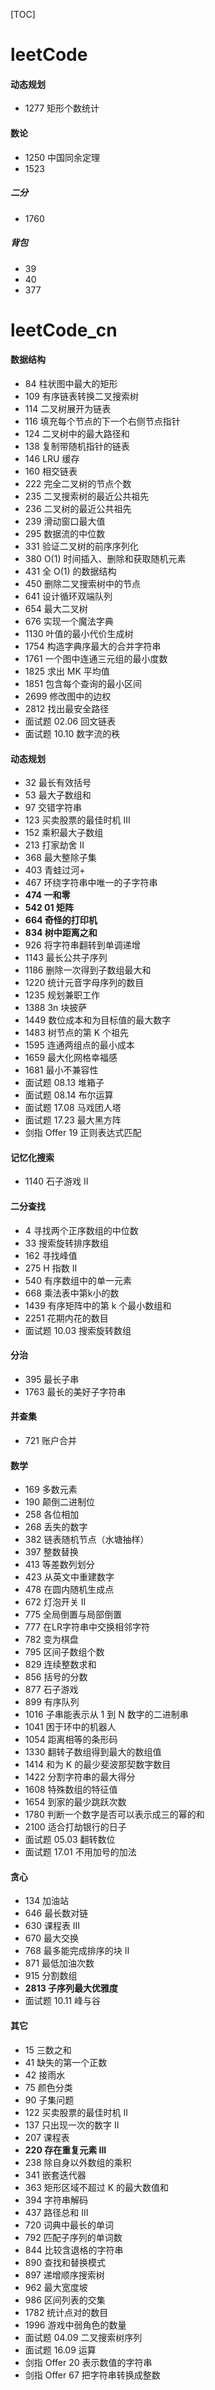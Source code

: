 [TOC]

# leetCode

#### 动态规划

+ 1277 矩形个数统计

#### 数论

+ 1250 中国同余定理
+ 1523

##### 二分

+ 1760

##### 背包

+ 39
+ 40
+ 377

# leetCode_cn

#### 数据结构

+ 84 柱状图中最大的矩形
+ 109 有序链表转换二叉搜索树
+ 114 二叉树展开为链表
+ 116 填充每个节点的下一个右侧节点指针
+ 124 二叉树中的最大路径和
+ 138 复制带随机指针的链表
+ 146 LRU 缓存
+ 160 相交链表
+ 222 完全二叉树的节点个数
+ 235 二叉搜索树的最近公共祖先
+ 236 二叉树的最近公共祖先
+ 239 滑动窗口最大值
+ 295 数据流的中位数
+ 331 验证二叉树的前序序列化
+ 380 O(1) 时间插入、删除和获取随机元素
+ 431 全 O(1) 的数据结构
+ 450 删除二叉搜索树中的节点
+ 641 设计循环双端队列
+ 654 最大二叉树
+ 676 实现一个魔法字典
+ 1130 叶值的最小代价生成树
+ 1754 构造字典序最大的合并字符串
+ 1761 一个图中连通三元组的最小度数
+ 1825 求出 MK 平均值
+ 1851 包含每个查询的最小区间
+ 2699 修改图中的边权
+ 2812 找出最安全路径
+ 面试题 02.06 回文链表
+ 面试题 10.10 数字流的秩

#### 动态规划

+ 32 最长有效括号
+ 53 最大子数组和
+ 97 交错字符串
+ 123 买卖股票的最佳时机 III
+ 152 乘积最大子数组
+ 213 打家劫舍 II
+ 368 最大整除子集
+ 403 青蛙过河+
+ 467 环绕字符串中唯一的子字符串
+ **474 一和零**
+ **542 01 矩阵**
+ **664 奇怪的打印机**
+ **834 树中距离之和**
+ 926 将字符串翻转到单调递增
+ 1143 最长公共子序列
+ 1186 删除一次得到子数组最大和
+ 1220 统计元音字母序列的数目
+ 1235 规划兼职工作
+ 1388 3n 块披萨
+ 1449 数位成本和为目标值的最大数字
+ 1483 树节点的第 K 个祖先
+ 1595 连通两组点的最小成本
+ 1659 最大化网格幸福感
+ 1681 最小不兼容性
+ 面试题 08.13 堆箱子
+ 面试题 08.14 布尔运算
+ 面试题 17.08 马戏团人塔
+ 面试题 17.23 最大黑方阵
+ 剑指 Offer 19 正则表达式匹配

#### 记忆化搜索

+ 1140 石子游戏 II

#### 二分查找

+ 4 寻找两个正序数组的中位数
+ 33 搜索旋转排序数组
+ 162 寻找峰值
+ 275 H 指数 II
+ 540 有序数组中的单一元素
+ 668 乘法表中第k小的数
+ 1439 有序矩阵中的第 k 个最小数组和
+ 2251 花期内花的数目
+ 面试题 10.03 搜索旋转数组

#### 分治

+ 395 最长子串
+ 1763 最长的美好子字符串

#### 并查集

+ 721 账户合并

#### 数学

+ 169 多数元素
+ 190 颠倒二进制位
+ 258 各位相加
+ 268 丢失的数字
+ 382 链表随机节点（水塘抽样）
+ 397 整数替换
+ 413 等差数列划分
+ 423 从英文中重建数字
+ 478 在圆内随机生成点
+ 672 灯泡开关 Ⅱ
+ 775 全局倒置与局部倒置
+ 777 在LR字符串中交换相邻字符
+ 782 变为棋盘
+ 795 区间子数组个数
+ 829 连续整数求和
+ 856 括号的分数
+ 877 石子游戏
+ 899 有序队列
+ 1016 子串能表示从 1 到 N 数字的二进制串
+ 1041 困于环中的机器人
+ 1054 距离相等的条形码
+ 1330 翻转子数组得到最大的数组值
+ 1414 和为 K 的最少斐波那契数字数目
+ 1422 分割字符串的最大得分
+ 1608 特殊数组的特征值
+ 1654 到家的最少跳跃次数
+ 1780 判断一个数字是否可以表示成三的幂的和
+ 2100 适合打劫银行的日子
+ 面试题 05.03 翻转数位
+ 面试题 17.01 不用加号的加法

#### 贪心

+ 134 加油站
+ 646 最长数对链
+ 630 课程表 III
+ 670 最大交换
+ 768 最多能完成排序的块 II
+ 871 最低加油次数
+ 915 分割数组
+ **2813 子序列最大优雅度**
+ 面试题 10.11 峰与谷

#### 其它

+ 15 三数之和
+ 41 缺失的第一个正数
+ 42 接雨水
+ 75 颜色分类
+ 90 子集问题
+ 122 买卖股票的最佳时机 II
+ 137 只出现一次的数字 II
+ 207 课程表
+ **220 存在重复元素 III**
+ 238 除自身以外数组的乘积
+ 341 嵌套迭代器
+ 363 矩形区域不超过 K 的最大数值和
+ 394 字符串解码
+ 437 路径总和 III
+ 720 词典中最长的单词
+ 792 匹配子序列的单词数
+ 844 比较含退格的字符串
+ 890 查找和替换模式
+ 897 递增顺序搜索树
+ 962 最大宽度坡
+ 986 区间列表的交集
+ 1782 统计点对的数目
+ 1996 游戏中弱角色的数量
+ 面试题 04.09 二叉搜索树序列
+ 面试题 16.09 运算
+ 剑指 Offer 20 表示数值的字符串
+ 剑指 Offer 67 把字符串转换成整数

